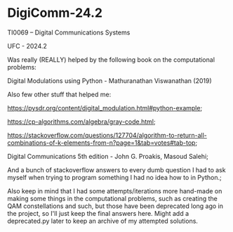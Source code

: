 # DigiComm-24.2
TI0069 – Digital Communications Systems

UFC - 2024.2

Was really (REALLY) helped by the following book on the computational problems:

Digital Modulations using Python - Mathuranathan Viswanathan (2019)

Also few other stuff that helped me:

https://pysdr.org/content/digital_modulation.html#python-example;

https://cp-algorithms.com/algebra/gray-code.html;

https://stackoverflow.com/questions/127704/algorithm-to-return-all-combinations-of-k-elements-from-n?page=1&tab=votes#tab-top;

Digital Communications 5th edition - John G. Proakis, Masoud Salehi;

And a bunch of stackoverflow answers to every dumb question I had to ask myself when trying to program something I had no idea how to in Python.;

Also keep in mind that I had some attempts/iterations more hand-made on making some things in the computational problems, such as creating the QAM constellations and such, but those have been deprecated long ago in the project, so I'll just keep the final answers here. Might add a deprecated.py later to keep an archive of my attempted solutions.
